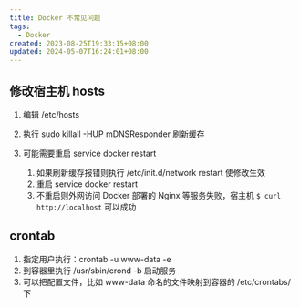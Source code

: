 ```yaml
---
title: Docker 不常见问题
tags:
  - Docker
created: 2023-08-25T19:33:15+08:00
updated: 2024-05-07T16:24:01+08:00
---
```


## 修改宿主机 hosts

1. 编辑 /etc/hosts
2. 执行 sudo killall -HUP mDNSResponder 刷新缓存
3. 可能需要重启 service docker restart

   1. 如果刷新缓存报错则执行 /etc/init.d/network restart 使修改生效
   2. 重启 service docker restart
   3. 不重启则外网访问 Docker 部署的 Nginx 等服务失败，宿主机 `$ curl http://localhost` 可以成功

## crontab

1. 指定用户执行：crontab -u www-data -e
2. 到容器里执行 /usr/sbin/crond -b 启动服务
3. 可以把配置文件，比如 www-data 命名的文件映射到容器的 /etc/crontabs/ 下
